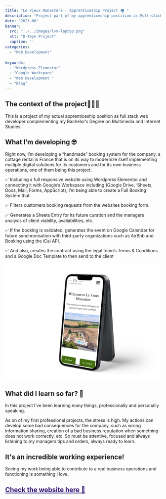 ```yaml
---
title: "Le Vieux Monastère - Apprenticeship Project 🏘️ "
description: "Project part of my apprenticeship postition as Full-stack Web Developer"
date: "2023-06"
banner:
  src: "../../images/lvm-laptop.png"
  alt: "D-Teye Project"
  caption: ''
categories:
  - "Web Development"

keywords:
  - "Wordpress Elementor"
  - "Google Workspace"
  - "Web Development "
  - "Blog"
---
```

## The context of the project🧑🏻‍💻

This is a project of my actual apprenticeship position as full stack web developer complementing my Bachelor’s Degree on Multimedia and Internet Studies.

## What I’m developing 🤓

Right now, I’m developing a “handmade” booking system for the company, a cottage rental in France that is on its way to modernize itself implementing multiple digital solutions for its customers and for its own business operations, one of them being this project.

✅ Including a full responsive website using Wordpress Elementor and connecting it with Google’s Workspace including (Google Drive, ‘Sheets, Docs, Mail, Forms, AppScript), I’m being able to create a Full Booking System that:

✅ Filters customers booking requests from the websites booking form.

✅ Generates a Sheets Entry for its future curation and the managers analysis of client viability, availabilities, etc.

✅ If the booking is validated, generates the event on Google Calendar for future synchronisation with third-party organizations such as AirBnb and Booking using the iCal API.

✅ And also, creates the contract using the legal team’s Terms & Conditions and a Google Doc Template to then send to the client

![iPhone Mockup of Le Vieux Monastère Website ](../../images/lvm-mobile.png "Mockup created with Figma.")

## What did I learn so far? 🧐

In this project I’ve been learning many things, professionally and personally speaking.

As on of my first professional projects, the stress is high. My actions can develop some bad consequences for the company, such as wrong information sharing, creation of a bad business reputation when something does not work correctly, etc. So must be attentive, focused and always listening to my managers tips and orders, always ready to learn.

## It's an incredible working experience!

Seeing my work being able to contribute to a real business operations and functioning is something I love.

## <a href ="https://levieuxmonastere.com/en/home/" style="text-decoration:underline;color:#341677">Check the website here 👀 </a>
